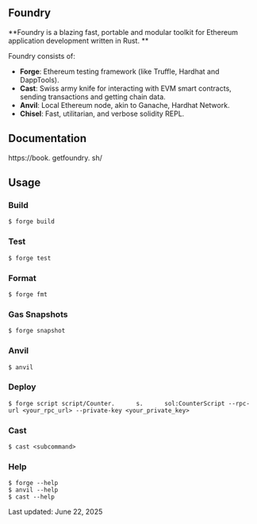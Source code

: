 ## Foundry

**Foundry is a blazing fast, portable and modular toolkit for Ethereum application development written in Rust.      **

Foundry consists of:

- **Forge**: Ethereum testing framework (like Truffle, Hardhat and DappTools).      
- **Cast**: Swiss army knife for interacting with EVM smart contracts, sending transactions and getting chain data.      
- **Anvil**: Local Ethereum node, akin to Ganache, Hardhat Network.      
- **Chisel**: Fast, utilitarian, and verbose solidity REPL.      

## Documentation

https://book.      getfoundry.      sh/

## Usage

### Build

```shell
$ forge build
```

### Test

```shell
$ forge test
```

### Format

```shell
$ forge fmt
```

### Gas Snapshots

```shell
$ forge snapshot
```

### Anvil

```shell
$ anvil
```

### Deploy

```shell
$ forge script script/Counter.      s.      sol:CounterScript --rpc-url <your_rpc_url> --private-key <your_private_key>
```

### Cast

```shell
$ cast <subcommand>
```

### Help

```shell
$ forge --help
$ anvil --help
$ cast --help
```

Last updated: June 22, 2025







